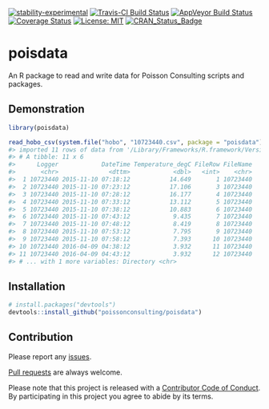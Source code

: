 
<!-- README.md is generated from README.Rmd. Please edit that file -->
[![stability-experimental](https://img.shields.io/badge/stability-experimental-orange.svg)](https://github.com/joethorley/stability-badges#experimental) [![Travis-CI Build Status](https://travis-ci.org/poissonconsulting/poisdata.svg?branch=master)](https://travis-ci.org/poissonconsulting/poisdata) [![AppVeyor Build Status](https://ci.appveyor.com/api/projects/status/github/poissonconsulting/poisdata?branch=master&svg=true)](https://ci.appveyor.com/project/poissonconsulting/poisdata) [![Coverage Status](https://img.shields.io/codecov/c/github/poissonconsulting/poisdata/master.svg)](https://codecov.io/github/poissonconsulting/poisdata?branch=master) [![License: MIT](https://img.shields.io/badge/License-MIT-blue.svg)](https://opensource.org/licenses/MIT) [![CRAN\_Status\_Badge](http://www.r-pkg.org/badges/version/poisdata)](https://cran.r-project.org/package=poisdata)

poisdata
========

An R package to read and write data for Poisson Consulting scripts and packages.

Demonstration
-------------

``` r
library(poisdata)

read_hobo_csv(system.file("hobo", "10723440.csv", package = "poisdata"))
#> imported 11 rows of data from '/Library/Frameworks/R.framework/Versions/3.4/Resources/library/poisdata/hobo/10723440.csv'
#> # A tibble: 11 x 6
#>      Logger            DateTime Temperature_degC FileRow FileName
#>       <chr>              <dttm>            <dbl>   <int>    <chr>
#>  1 10723440 2015-11-10 07:18:12           14.649       1 10723440
#>  2 10723440 2015-11-10 07:23:12           17.106       3 10723440
#>  3 10723440 2015-11-10 07:28:12           16.177       4 10723440
#>  4 10723440 2015-11-10 07:33:12           13.112       5 10723440
#>  5 10723440 2015-11-10 07:38:12           10.883       6 10723440
#>  6 10723440 2015-11-10 07:43:12            9.435       7 10723440
#>  7 10723440 2015-11-10 07:48:12            8.419       8 10723440
#>  8 10723440 2015-11-10 07:53:12            7.795       9 10723440
#>  9 10723440 2015-11-10 07:58:12            7.393      10 10723440
#> 10 10723440 2016-04-09 04:38:12            3.932      11 10723440
#> 11 10723440 2016-04-09 04:43:12            3.932      12 10723440
#> # ... with 1 more variables: Directory <chr>
```

Installation
------------

``` r
# install.packages("devtools")
devtools::install_github("poissonconsulting/poisdata")
```

Contribution
------------

Please report any [issues](https://github.com/poissonconsulting/poisdata/issues).

[Pull requests](https://github.com/poissonconsulting/poisdata/pulls) are always welcome.

Please note that this project is released with a [Contributor Code of Conduct](https://github.com/poissonconsulting/poisdata/blob/master/CONDUCT.md). By participating in this project you agree to abide by its terms.
